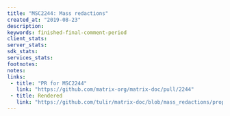 ```yaml
---
title: "MSC2244: Mass redactions"
created_at: "2019-08-23"
description:
keywords: finished-final-comment-period
client_stats:
server_stats:
sdk_stats:
services_stats:
footnotes:
notes:
links:
 - title: "PR for MSC2244"
   link: "https://github.com/matrix-org/matrix-doc/pull/2244"
 - title: Rendered
   link: "https://github.com/tulir/matrix-doc/blob/mass_redactions/proposals/2244-mass-redactions.md"
---
```

